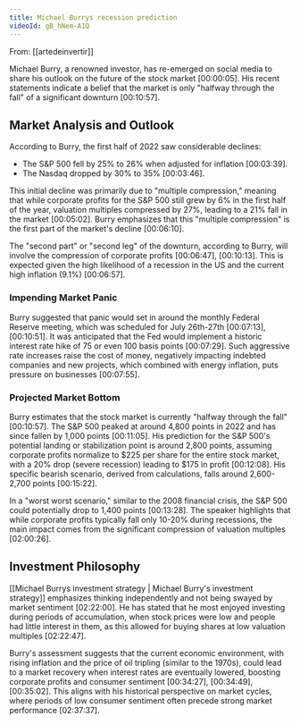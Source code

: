 ```yaml
---
title: Michael Burrys recession prediction
videoId: gB_hNem-A1Q
---
```


From: [[artedeinvertir]] <br/> 

Michael Burry, a renowned investor, has re-emerged on social media to share his outlook on the future of the stock market <a class="yt-timestamp" data-t="00:00:05">[00:00:05]</a>. His recent statements indicate a belief that the market is only "halfway through the fall" of a significant downturn <a class="yt-timestamp" data-t="00:10:57">[00:10:57]</a>.

## Market Analysis and Outlook

According to Burry, the first half of 2022 saw considerable declines:
*   The S&P 500 fell by 25% to 26% when adjusted for inflation <a class="yt-timestamp" data-t="00:03:39">[00:03:39]</a>.
*   The Nasdaq dropped by 30% to 35% <a class="yt-timestamp" data-t="00:03:46">[00:03:46]</a>.

This initial decline was primarily due to "multiple compression," meaning that while corporate profits for the S&P 500 still grew by 6% in the first half of the year, valuation multiples compressed by 27%, leading to a 21% fall in the market <a class="yt-timestamp" data-t="00:05:02">[00:05:02]</a>. Burry emphasizes that this "multiple compression" is the first part of the market's decline <a class="yt-timestamp" data-t="00:06:10">[00:06:10]</a>.

The "second part" or "second leg" of the downturn, according to Burry, will involve the compression of corporate profits <a class="yt-timestamp" data-t="00:06:47">[00:06:47]</a>, <a class="yt-timestamp" data-t="00:10:13">[00:10:13]</a>. This is expected given the high likelihood of a recession in the US and the current high inflation (9.1%) <a class="yt-timestamp" data-t="00:06:57">[00:06:57]</a>.

### Impending Market Panic

Burry suggested that panic would set in around the monthly Federal Reserve meeting, which was scheduled for July 26th-27th <a class="yt-timestamp" data-t="00:07:13">[00:07:13]</a>, <a class="yt-timestamp" data-t="00:10:51">[00:10:51]</a>. It was anticipated that the Fed would implement a historic interest rate hike of 75 or even 100 basis points <a class="yt-timestamp" data-t="00:07:29">[00:07:29]</a>. Such aggressive rate increases raise the cost of money, negatively impacting indebted companies and new projects, which combined with energy inflation, puts pressure on businesses <a class="yt-timestamp" data-t="00:07:55">[00:07:55]</a>.

### Projected Market Bottom

Burry estimates that the stock market is currently "halfway through the fall" <a class="yt-timestamp" data-t="00:10:57">[00:10:57]</a>. The S&P 500 peaked at around 4,800 points in 2022 and has since fallen by 1,000 points <a class="yt-timestamp" data-t="00:11:05">[00:11:05]</a>. His prediction for the S&P 500's potential landing or stabilization point is around 2,800 points, assuming corporate profits normalize to $225 per share for the entire stock market, with a 20% drop (severe recession) leading to $175 in profit <a class="yt-timestamp" data-t="00:12:08">[00:12:08]</a>. His specific bearish scenario, derived from calculations, falls around 2,600-2,700 points <a class="yt-timestamp" data-t="00:15:22">[00:15:22]</a>.

In a "worst worst scenario," similar to the 2008 financial crisis, the S&P 500 could potentially drop to 1,400 points <a class="yt-timestamp" data-t="00:13:28">[00:13:28]</a>. The speaker highlights that while corporate profits typically fall only 10-20% during recessions, the main impact comes from the significant compression of valuation multiples <a class="yt-timestamp" data-t="02:00:26">[02:00:26]</a>.

## Investment Philosophy

[[Michael Burrys investment strategy | Michael Burry's investment strategy]] emphasizes thinking independently and not being swayed by market sentiment <a class="yt-timestamp" data-t="02:22:00">[02:22:00]</a>. He has stated that he most enjoyed investing during periods of accumulation, when stock prices were low and people had little interest in them, as this allowed for buying shares at low valuation multiples <a class="yt-timestamp" data-t="02:22:47">[02:22:47]</a>.

Burry's assessment suggests that the current economic environment, with rising inflation and the price of oil tripling (similar to the 1970s), could lead to a market recovery when interest rates are eventually lowered, boosting corporate profits and consumer sentiment <a class="yt-timestamp" data-t="00:34:27">[00:34:27]</a>, <a class="yt-timestamp" data-t="00:34:49">[00:34:49]</a>, <a class="yt-timestamp" data-t="00:35:02">[00:35:02]</a>. This aligns with his historical perspective on market cycles, where periods of low consumer sentiment often precede strong market performance <a class="yt-timestamp" data-t="02:37:37">[02:37:37]</a>.